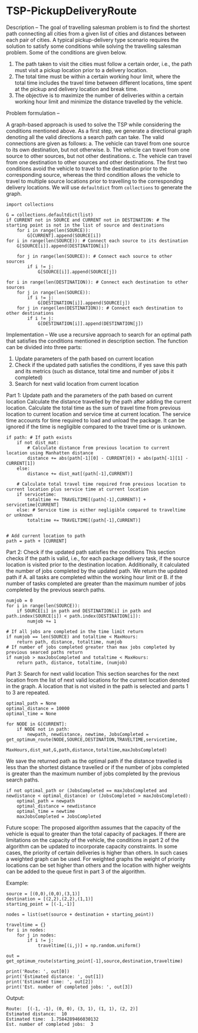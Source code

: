 # TSP-PickupDeliveryRoute

Description – The goal of travelling salesman problem is to find the shortest path connecting all cities from a given list of cities and distances between each pair of cities. A typical pickup-delivery type scenario requires the solution to satisfy some conditions while solving the travelling salesman problem. Some of the conditions are given below.
1. The path taken to visit the cities must follow a certain order, i.e., the path must visit a pickup location prior to a delivery location. 
2. The total time must be within a certain working hour limit, where the total time includes the travel time between different locations, time spent at the pickup and delivery location and break time.
3. The objective is to maximize the number of deliveries within a certain working hour limit and minimize the distance travelled by the vehicle.

Problem formulation –

A graph-based approach is used to solve the TSP while considering the conditions mentioned above. As a first step, we generate a directional graph denoting all the valid directions a search path can take. The valid connections are given as follows:
a. The vehicle can travel from one source to its own destination, but not otherwise.
b. The vehicle can travel from one source to other sources, but not other destinations.
c. The vehicle can travel from one destination to other sources and other destinations.
The first two conditions avoid the vehicle to travel to the destination prior to the corresponding source, whereas the third condition allows the vehicle to travel to multiple source locations prior to travelling to the corresponding delivery locations. 
We will use `defaultdict` from `collections` to generate the graph.
```
import collections

G = collections.defaultdict(list)
if CURRENT not in SOURCE and CURRENT not in DESTINATION: # The starting point is not in the list of source and destinations
	for i in range(len(SOURCE)):
		G[CURRENT].append(SOURCE[i])
for i in range(len(SOURCE)): # Connect each source to its destination
	G[SOURCE[i]].append(DESTINATION[i])

	for j in range(len(SOURCE)): # Connect each source to other sources
		if i != j:
			G[SOURCE[i]].append(SOURCE[j])

for i in range(len(DESTINATION)): # Connect each destination to other sources
	for j in range(len(SOURCE)):
		if i != j:
			G[DESTINATION[i]].append(SOURCE[j])
	for j in range(len(DESTINATION)): # Connect each destination to other destinations
		if i != j:
			G[DESTINATION[i]].append(DESTINATION[j])
```

Implementation –
We use a recursive approach to search for an optimal path that satisfies the conditions mentioned in description section. The function can be divided into three parts:
1. Update parameters of the path based on current location
2. Check if the updated path satisfies the conditions, if yes save this path and its metrics (such as distance, total time and number of jobs it completed)
3. Search for next valid location from current location

Part 1: Update path and the parameters of the path based on current location 
Calculate the distance travelled by the path after adding the current location.
Calculate the total time as the sum of travel time from previous location to current location and service time at current location. The service time accounts for time required to load and unload the package. It can be ignored if the time is negligible compared to the travel time or is unknown.
```
if path: # If path exists
	if not dist_mat:
		# Calculate distance from previous location to current location using Manhatten distance
		distance += abs(path[-1][0] - CURRENT[0]) + abs(path[-1][1] - CURRENT[1])
	else:
		distance += dist_mat[(path[-1],CURRENT)]

	# Calculate total travel time required from previous location to current location plus service time at current location
	if servicetime:
		totaltime += TRAVELTIME[(path[-1],CURRENT)] + servicetime[CURRENT] 
	else: # Service time is either negligible compared to traveltime or unknown
		totaltime += TRAVELTIME[(path[-1],CURRENT)] 


# Add current location to path
path = path + [CURRENT]
```

Part 2: Check if the updated path satisfies the conditions 
This section checks if the path is valid, i.e., for each package delivery task, if the source location is visited prior to the destination location.
Additionally, it calculated the number of jobs completed by the updated path. We return the updated path if 
A. all tasks are completed within the working hour limit or B. if the number of tasks completed are greater than the maximum number of jobs completed by the previous search paths.  

```
numjob = 0
for i in range(len(SOURCE)):
	if SOURCE[i] in path and DESTINATION[i] in path and path.index(SOURCE[i]) < path.index(DESTINATION[i]): 
		numjob += 1

# If all jobs are completed in the time limit return
if numjob == len(SOURCE) and totaltime < MaxHours:
	return path, distance, totaltime, numjob
# If number of jobs completed greater than max jobs completed by previous searced paths return
if numjob > maxJobsCompleted and totaltime < MaxHours:
	return path, distance, totaltime, (numjob)
```

Part 3: Search for next valid location
This section searches for the next location from the list of next valid locations for the current location denoted in the graph. A location that is not visited in the path is selected and parts 1 to 3 are repeated.
```
optimal_path = None
optimal_distance = 10000
optimal_time = None

for NODE in G[CURRENT]:
	if NODE not in path:
		newpath, newdistance, newtime, JobsCompleted = get_optimum_route(NODE,SOURCE,DESTINATION,TRAVELTIME,servicetime,
			MaxHours,dist_mat,G,path,distance,totaltime,maxJobsCompleted)
```
We save the returned path as the optimal path if the distance travelled is less than the shortest distance travelled or if the number of jobs completed is greater than the maximum number of jobs completed by the previous search paths.
```
if not optimal_path or (JobsCompleted == maxJobsCompleted and newdistance < optimal_distance) or (JobsCompleted > maxJobsCompleted):
	optimal_path = newpath
	optimal_distance = newdistance
	optimal_time = newtime
	maxJobsCompleted = JobsCompleted
```


Future scope:
The proposed algorithm assumes that the capacity of the vehicle is equal to greater than the total capacity of packages. If there are limitations on the capacity of the vehicle, the conditions in part 2 of the algorithm can be updated to incorporate capacity constraints. In some cases, the priority of certain deliveries is higher than others. In such cases a weighted graph can be used. For weighted graphs the weight of priority locations can be set higher than others and the location with higher weights can be added to the queue first in part 3 of the algorithm.

Example:
```
source = [(0,0),(0,0),(3,1)] 
destination = [(2,2),(2,2),(1,1)]
starting_point = [(-1,-1)]

nodes = list(set(source + destination + starting_point))

traveltime = {}
for i in nodes:
	for j in nodes:	
		if i != j:
			traveltime[(i,j)] = np.random.uniform()
		
out = get_optimum_route(starting_point[-1],source,destination,traveltime)

print('Route: ', out[0])
print('Estimated distance: ', out[1])
print('Estimated time: ', out[2])
print('Est. number of completed jobs: ', out[3])

```
Output:
```
Route:  [(-1, -1), (0, 0), (3, 1), (1, 1), (2, 2)]
Estimated distance:  10
Estimated time:  1.7584289466030132
Est. number of completed jobs:  3
```
